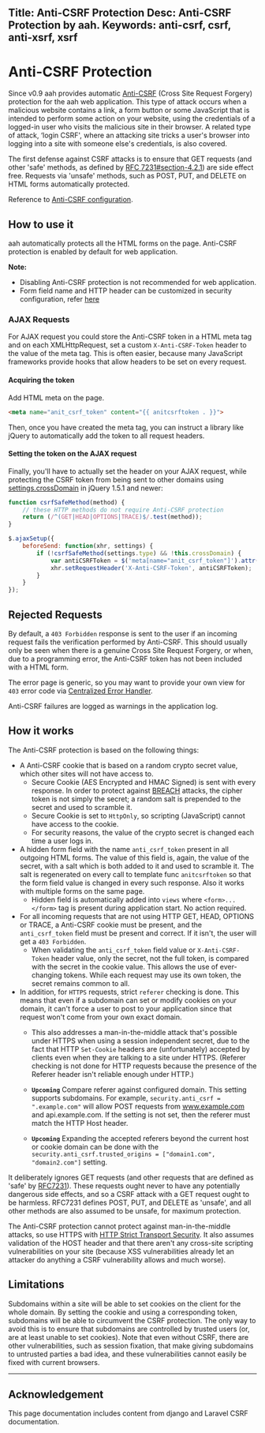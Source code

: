 Title: Anti-CSRF Protection
Desc: Anti-CSRF Protection by aah.
Keywords: anti-csrf, csrf, anti-xsrf, xsrf
---
# Anti-CSRF Protection

<span class="badge lb-sm">Since v0.9</span> aah provides automatic [Anti-CSRF](https://www.owasp.org/index.php/Cross-Site_Request_Forgery_(CSRF)_Prevention_Cheat_Sheet) (Cross Site Request Forgery) protection for the aah web application. This type of attack occurs when a malicious website contains a link, a form button or some JavaScript that is intended to perform some action on your website, using the credentials of a logged-in user who visits the malicious site in their browser. A related type of attack, ‘login CSRF', where an attacking site tricks a user's browser into logging into a site with someone else's credentials, is also covered.

The first defense against CSRF attacks is to ensure that GET requests (and other 'safe' methods, as defined by [RFC 7231#section-4.2.1](https://tools.ietf.org/html/rfc7231.html#section-4.2.1)) are side effect free. Requests via 'unsafe' methods, such as POST, PUT, and DELETE on HTML forms automatically protected.

Reference to [Anti-CSRF configuration](security-config.html#section-anti-csrf).

## How to use it

aah automatically protects all the HTML forms on the page. Anti-CSRF protection is enabled by default for web application.

<div class="alert alert-info-blue">
<p><strong>Note:</strong>
<ul>
  <li>Disabling Anti-CSRF protection is not recommended for web application.</li>
  <li>Form field name and HTTP header can be customized in security configuration, refer <a href="security-config.html#section-anti-csrf">here</a></li>
</ul>
</p>
</div>

### AJAX Requests
For AJAX request you could store the Anti-CSRF token in a HTML meta tag and on each XMLHttpRequest, set a custom `X-Anti-CSRF-Token` header to the value of the meta tag. This is often easier, because many JavaScript frameworks provide hooks that allow headers to be set on every request.

#### Acquiring the token
Add HTML meta on the page.
```html
<meta name="anit_csrf_token" content="{{ anitcsrftoken . }}">
```
Then, once you have created the meta tag, you can instruct a library like jQuery to automatically add the token to all request headers.

#### Setting the token on the AJAX request
Finally, you'll have to actually set the header on your AJAX request, while protecting the CSRF token from being sent to other domains using [settings.crossDomain](https://api.jquery.com/jQuery.ajax/) in jQuery 1.5.1 and newer:

```js
function csrfSafeMethod(method) {
    // these HTTP methods do not require Anti-CSRF protection
    return (/^(GET|HEAD|OPTIONS|TRACE)$/.test(method));
}

$.ajaxSetup({
    beforeSend: function(xhr, settings) {
        if (!csrfSafeMethod(settings.type) && !this.crossDomain) {
            var antiCSRFToken = $('meta[name="anit_csrf_token"]').attr('content');
            xhr.setRequestHeader('X-Anti-CSRF-Token', antiCSRFToken);
        }
    }
});
```

## Rejected Requests
By default, a `403 Forbidden` response is sent to the user if an incoming request fails the verification performed by Anti-CSRF. This should usually only be seen when there is a genuine Cross Site Request Forgery, or when, due to a programming error, the Anti-CSRF token has not been included with a HTML form.

The error page is generic, so you may want to provide your own view for `403` error code via [Centralized Error Handler](centralized-error-handler.html).

Anti-CSRF failures are logged as warnings in the application log.

## How it works
The Anti-CSRF protection is based on the following things:

  * A Anti-CSRF cookie that is based on a random crypto secret value, which other sites will not have access to.
      - Secure Cookie (AES Encrypted and HMAC Signed) is sent with every response. In order to protect against [BREACH](http://breachattack.com/) attacks, the cipher token is not simply the secret; a random salt is prepended to the secret and used to scramble it.
      - Secure Cookie is set to `HttpOnly`, so scripting (JavaScript) cannot have access to the cookie.
      - For security reasons, the value of the crypto secret is changed each time a user logs in.
  * A hidden form field with the name `anti_csrf_token` present in all outgoing HTML forms. The value of this field is, again, the value of the secret, with a salt which is both added to it and used to scramble it. The salt is regenerated on every call to template func `anitcsrftoken` so that the form field value is changed in every such response. Also it works with multiple forms on the same page.
      - Hidden field is automatically added into `views` where `<form>...</form>` tag is present during application start. No action required.
  * For all incoming requests that are not using HTTP GET, HEAD, OPTIONS or TRACE, a Anti-CSRF cookie must be present, and the `anti_csrf_token` field must be present and correct. If it isn't, the user will get a `403 Forbidden`.
      - When validating the `anti_csrf_token` field value or `X-Anti-CSRF-Token` header value, only the secret, not the full token, is compared with the secret in the cookie value. This allows the use of ever-changing tokens. While each request may use its own token, the secret remains common to all.
  * In addition, for `HTTPS` requests, strict `referer` checking is done. This means that even if a subdomain can set or modify cookies on your domain, it can't force a user to post to your application since that request won't come from your own exact domain.
      - This also addresses a man-in-the-middle attack that's possible under HTTPS when using a session independent secret, due to the fact that HTTP `Set-Cookie` headers are (unfortunately) accepted by clients even when they are talking to a site under HTTPS. (Referer checking is not done for HTTP requests because the presence of the Referer header isn't reliable enough under HTTP.)
      - **`Upcoming`** Compare referer against configured domain. This setting supports subdomains. For example, `security.anti_csrf = ".example.com"` will allow POST requests from www.example.com and api.example.com. If the setting is not set, then the referer must match the HTTP Host header.

      - **`Upcoming`** Expanding the accepted referers beyond the current host or cookie domain can be done with the `security.anti_csrf.trusted_origins = ["domain1.com", "domain2.com"]` setting.

It deliberately ignores GET requests (and other requests that are defined as 'safe' by [RFC7231](https://tools.ietf.org/html/rfc7231.html)). These requests ought never to have any potentially dangerous side effects, and so a CSRF attack with a GET request ought to be harmless. RFC7231 defines POST, PUT, and DELETE as 'unsafe', and all other methods are also assumed to be unsafe, for maximum protection.

The Anti-CSRF protection cannot protect against man-in-the-middle attacks, so use HTTPS with [HTTP Strict Transport Security](security-config.html#header-strict-transport-security-sts-aka-hsts). It also assumes validation of the HOST header and that there aren't any cross-site scripting vulnerabilities on your site (because XSS vulnerabilities already let an attacker do anything a CSRF vulnerability allows and much worse).

## Limitations

Subdomains within a site will be able to set cookies on the client for the whole domain. By setting the cookie and using a corresponding token, subdomains will be able to circumvent the CSRF protection. The only way to avoid this is to ensure that subdomains are controlled by trusted users (or, are at least unable to set cookies). Note that even without CSRF, there are other vulnerabilities, such as session fixation, that make giving subdomains to untrusted parties a bad idea, and these vulnerabilities cannot easily be fixed with current browsers.

----
## Acknowledgement

This page documentation includes content from django and Laravel CSRF documentation.
